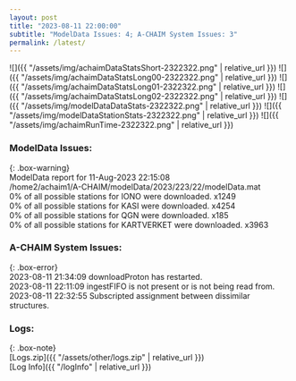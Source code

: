 ```yaml
---
layout: post
title: "2023-08-11 22:00:00"
subtitle: "ModelData Issues: 4; A-CHAIM System Issues: 3"
permalink: /latest/
---
```


![]({{ "/assets/img/achaimDataStatsShort-2322322.png" | relative_url }})
![]({{ "/assets/img/achaimDataStatsLong00-2322322.png" | relative_url }})
![]({{ "/assets/img/achaimDataStatsLong01-2322322.png" | relative_url }})
![]({{ "/assets/img/achaimDataStatsLong02-2322322.png" | relative_url }})
![]({{ "/assets/img/modelDataDataStats-2322322.png" | relative_url }})
![]({{ "/assets/img/modelDataStationStats-2322322.png" | relative_url }})
![]({{ "/assets/img/achaimRunTime-2322322.png" | relative_url }})


### ModelData Issues:  
  
{: .box-warning}  
 ModelData report for 11-Aug-2023 22:15:08   
 /home2/achaim1/A-CHAIM/modelData/2023/223/22/modelData.mat   
 0% of all possible stations for IONO were downloaded. x1249   
 0% of all possible stations for KASI were downloaded. x4254   
 0% of all possible stations for QGN were downloaded. x185   
 0% of all possible stations for KARTVERKET were downloaded. x3963   
  
### A-CHAIM System Issues:  
  
{: .box-error}  
2023-08-11 21:34:09 downloadProton has restarted.  
2023-08-11 22:11:09 ingestFIFO is not present or is not being read from.  
2023-08-11 22:32:55 Subscripted assignment between dissimilar structures.  

### Logs:  
  
{: .box-note}  
[Logs.zip]({{ "/assets/other/logs.zip" | relative_url }})  
[Log Info]({{ "/logInfo" | relative_url }})  
